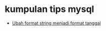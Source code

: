 # kumpulan tips mysql

- [Ubah format string menjadi format tanggal](https://github.com/sihar/kumpulan-tips-mysql/blob/master/ubah_format_string_menjadi_format_tanggal.md)
